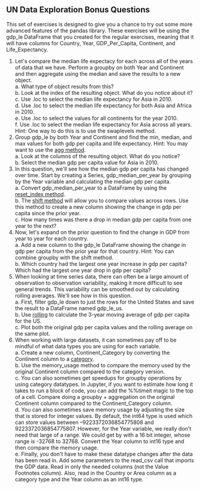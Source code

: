 ## UN Data Exploration Bonus Questions

This set of exercises is designed to give you a chance to try out some more advanced features of the pandas library.
These exercises will be using the gdp_le DataFrame that you created for the regular exercises, meaning that it will have columns for Country, Year, GDP_Per_Capita, Continent, and Life_Expectancy.

1. Let's compare the median life expectacy for each across all of the years of data that we have. Perform a groupby on both Year and Continent and then aggregate using the median and save the results to a new object.  
	a. What type of object results from this?  
	b. Look at the index of the resulting object. What do you notice about it?  
	c. Use .loc to select the median life expectancy for Asia in 2010.  
	d. Use .loc to select the median life expectancy for both Asia and Africa in 2010.  
	e. Use .loc to select the values for all continents for the year 2010.  
	f. Use .loc to select the median life expectancy for Asia across all years. Hint: One way to do this is to use the swaplevels method.  
2. Group gdp_le by both Year and Continent and find the min, median, and max values for both gdp per capita and life expectancy. Hint: You may want to use the [agg method](https://pandas.pydata.org/docs/reference/api/pandas.DataFrame.agg.html).  
	a. Look at the columns of the resulting object. What do you notice?  
	b. Select the median gdp per capita value for Asia in 2010.
3. In this question, we'll see how the median gdp per capita has changed over time. Start by creating a Series, gdp_median_per_year by grouping by the Year variable and calculating the median gdp per capita.  
	a. Convert gdp_median_per_year to a DataFrame by using the [reset_index method](https://pandas.pydata.org/docs/reference/api/pandas.Series.reset_index.html).  
	b. The [shift method](https://pandas.pydata.org/docs/reference/api/pandas.DataFrame.shift.html) will allow you to compare values across rows. Use this method to create a new column showing the change in gdp per capita since the prior year.  
	c. How many times was there a drop in median gdp per capita from one year to the next?  
4. Now, let's expand on the prior question to find the change in GDP from year to year for each country.  
	a. Add a new column to the gdp_le DataFrame showing the change in gdp per capita from the prior year for that country. Hint: You can combine groupby with the shift method.  
	b. Which country had the largest one year increase in gdp per capita? Which had the largest one year drop in gdp per capita?
5. When looking at time series data, there can often be a large amount of observation to observation variability, making it more difficult to see general trends. This variability can be smoothed out by calculating rolling averages. We'll see how in this question.  
	a. First, filter gdp_le down to just the rows for the United States and save the result to a DataFrame named gdp_le_us.  
	b. Use [rolling](https://pandas.pydata.org/docs/reference/api/pandas.DataFrame.rolling.html) to calculate the 3-year moving average of gdp per capita for the US.  
	c. Plot both the original gdp per capita values and the rolling average on the same plot.
6. When working with large datasets, it can sometimes pay off to be mindful of what data types you are using for each variable.  
	a. Create a new column, Continent_Category by converting the Continent column to a [category](https://pandas.pydata.org/docs/user_guide/categorical.html).  
	b. Use the memory_usage method to compare the memory used by the original Continent column compared to the category version.  
	c. You can also sometimes get speedups for groupby operations by using category datatypes. In Jupyter, if you want to estimate how long it takes to run a block of code, you can add the %%timeit magic to the top of a cell. Compare doing a groupby + aggregation on the original Continent column compared to the Continent_Category column.  
	d. You can also sometimes save memory usage by adjusting the size that is stored for integer values. By default, the int64 type is used which can store values between –9223372036854775808 and 9223372036854775807. However, for the Year variable, we really don't need that large of a range. We could get by with a 16 bit integer, whose range is -32768 to 32768. Convert the Year column to int16 type and then compare the memory usage.  
	e. Finally, you don't have to make these datatype changes after the data has been read in. Add some parameters to the read_csv call that imports the GDP data. Read in only the needed columns (not the Value Footnotes column). Also, read in the Country or Area column as a category type and the Year column as an int16 type.